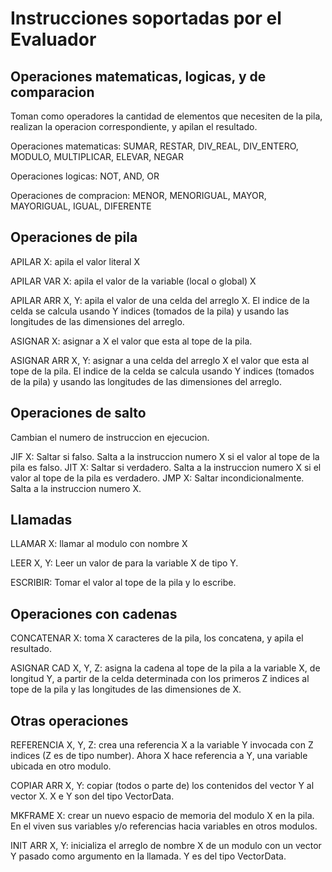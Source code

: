 # Instrucciones soportadas por el Evaluador

## Operaciones matematicas, logicas, y de comparacion

Toman como operadores la cantidad de elementos que necesiten de la pila, realizan la operacion correspondiente, y apilan el resultado.

Operaciones matematicas: SUMAR, RESTAR, DIV\_REAL, DIV\_ENTERO, MODULO, MULTIPLICAR, ELEVAR, NEGAR

Operaciones logicas: NOT, AND, OR

Operaciones de compracion: MENOR, MENORIGUAL, MAYOR, MAYORIGUAL, IGUAL, DIFERENTE

## Operaciones de pila

APILAR X: apila el valor literal X

APILAR VAR X: apila el valor de la variable (local o global) X

APILAR ARR X, Y: apila el valor de una celda del arreglo X. El indice de la celda se calcula usando Y indices (tomados de la pila) y usando las
longitudes de las dimensiones del arreglo.

ASIGNAR X: asignar a X el valor que esta al tope de la pila.

ASIGNAR ARR X, Y: asignar a una celda del arreglo X el valor que esta al tope de la pila. El indice de la celda se calcula usando Y indices (tomados
de la pila) y usando las longitudes de las dimensiones del arreglo.

## Operaciones de salto

Cambian el numero de instruccion en ejecucion.

JIF X: Saltar si falso. Salta a la instruccion numero X si el valor al tope de la pila es falso.
JIT X: Saltar si verdadero. Salta a la instruccion numero X si el valor al tope de la pila es verdadero.
JMP X: Saltar incondicionalmente. Salta a la instruccion numero X.

## Llamadas

LLAMAR X: llamar al modulo con nombre X

LEER X, Y: Leer un valor de para la variable X de tipo Y.

ESCRIBIR: Tomar el valor al tope de la pila y lo escribe.

## Operaciones con cadenas

CONCATENAR X: toma X caracteres de la pila, los concatena, y apila el resultado.

ASIGNAR CAD X, Y, Z: asigna la cadena al tope de la pila a la variable X, de longitud Y, a partir de la celda determinada con los primeros Z indices
al tope de la pila y las longitudes de las dimensiones de X.

## Otras operaciones

REFERENCIA X, Y, Z: crea una referencia X a la variable Y invocada con Z indices (Z es de tipo number). Ahora X hace referencia a Y, una variable ubicada en otro modulo.

COPIAR ARR X, Y: copiar (todos o parte de) los contenidos del vector Y al vector X. X e Y son del tipo VectorData.

MKFRAME X: crear un nuevo espacio de memoria del modulo X en la pila. En el viven sus variables y/o referencias hacia variables en otros modulos.

INIT ARR X, Y: inicializa el arreglo de nombre X de un modulo con un vector Y pasado como argumento en la llamada. Y es del tipo VectorData.